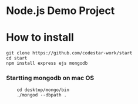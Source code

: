 # Node.js Demo Project


# How to install
```
git clone https://github.com/codestar-work/start
cd start
npm install express ejs mongodb
```


### Startting mongodb on mac OS
```
    cd desktop/mongo/bin
    ./mongod --dbpath .
    